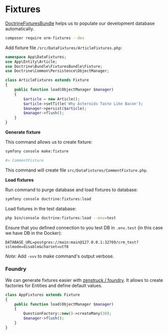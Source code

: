 # Fixtures

[DoctrineFixturesBundle](https://symfony.com/bundles/DoctrineFixturesBundle/current/index.html) helps us to populate our development database automatically.

```bash
composer require orm-fixtures --dev
```

Add fixture file `/src/DataFixtures/ArticleFixtures.php`:

```php
namespace App\DataFixtures;
use App\Entity\Article;
use Doctrine\Bundle\FixturesBundle\Fixture;
use Doctrine\Common\Persistence\ObjectManager;

class ArticleFixtures extends Fixture
{
    public function load(ObjectManager $manager)
    {
        $article = new Article();
        $article->setTitle('Why Asteroids Taste Like Bacon');
        $manager->persist($article);
        $manager->flush();
    }
}
```

**Generate fixture**

This command allows us to create fixture:

```bash
symfony console make:fixture

#> CommentFixture
```

This command will create file `src/DataFixtures/CommentFixture.php`.

**Load fixtures**

Run command to purge database and load fixtures to database:

```bash
symfony console doctrine:fixtures:load
```
Load fixtures in the test database:

```bash
php bin/console doctrine:fixtures:load --env=test
```
Ensure that you defined connection to you test DB in `.env.test` (in this case we have DB in the Docker):

```
DATABASE_URL=postgres://main:main@127.0.0.1:32769/crm_test?sslmode=disable&charset=utf8
```

*Note:* Add `-vvv` to make command's output verbose.

### Foundry

We can generate fixtures easier with [zenstruck / foundry](https://github.com/zenstruck/foundry).
It allows to create factories for Entities and define default values.

```php
class AppFixtures extends Fixture
{
    public function load(ObjectManager $manager)
    {
        QuestionFactory::new()->createMany(30);
        $manager->flush();
    }
}
```
